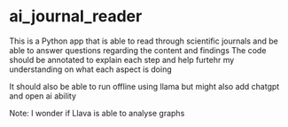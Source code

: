 # ai_journal_reader
This is a Python app that is able to read through scientific journals and be able to answer questions regarding the content and findings
The code should be annotated to explain each step and help furtehr my understanding on what each aspect is doing

It should also be able to run offline using llama but might also add chatgpt and open ai ability

Note: I wonder if Llava is able to analyse graphs

